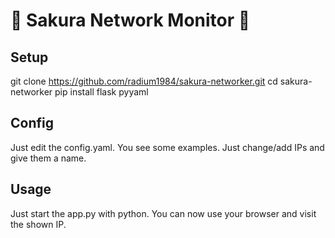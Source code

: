 # 🌸 Sakura Network Monitor 🌸

## Setup
git clone https://github.com/radium1984/sakura-networker.git
cd sakura-networker
pip install flask pyyaml

## Config
Just edit the config.yaml. You see some examples. Just change/add IPs and give them a name.

## Usage
Just start the app.py with python. You can now use your browser and visit the shown IP.
